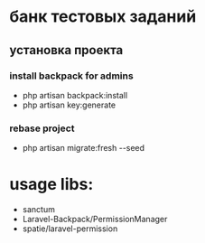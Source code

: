 # банк тестовых заданий

## установка проекта

### install backpack for admins
- php artisan backpack:install
- php artisan key:generate

### rebase project
- php artisan migrate:fresh --seed


# usage libs:

- sanctum
- Laravel-Backpack/PermissionManager
- spatie/laravel-permission
